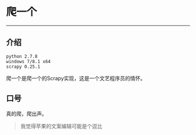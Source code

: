 # 爬一个 #

---

## 介绍 ##

	python 2.7.8
	windows 7/8.1 x64
	scrapy 0.25.1


爬一个是爬一个的Scrapy实现，这是一个文艺程序员的情怀。


## 口号 ##


真的爬，爬出声。


> 我觉得苹果的文案编辑可能是个逗比

